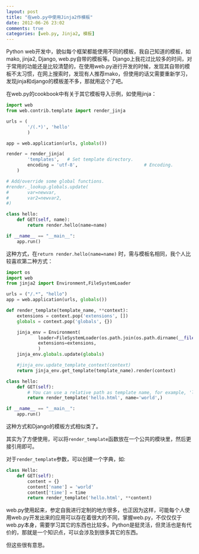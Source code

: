 ```yaml
---
layout: post
title: "在web.py中使用Jinja2作模板"
date: 2012-06-26 23:02
comments: true
categories: [web.py, Jinja2, 模板]
---
```

Python web开发中，貌似每个框架都能使用不同的模板，我自己知道的模板，如mako, jinja2, Django, web.py自带的模板等。Django上我花过比较多的时间，对于常用的功能还是比较清楚的，在使用web.py进行开发的时候，发现其自带的模板不太习惯，在网上搜索时，发现有人推荐mako，但使用的话又需要重新学习，发现jinja和django的模板差不多，那就用这个了吧。

在web.py的cookbook中有关于其它模板导入示例，如使用jinja：

```python
import web
from web.contrib.template import render_jinja

urls = (
        '/(.*)', 'hello'
        )

app = web.application(urls, globals())

render = render_jinja(
        'templates',   # Set template directory.
        encoding = 'utf-8',                         # Encoding.
    )

# Add/override some global functions.
#render._lookup.globals.update(
#       var=newvar,
#       var2=newvar2,
#)

class hello:
    def GET(self, name):
        return render.hello(name=name)

if __name__ == "__main__":
    app.run()
```

这种方式，在``return render.hello(name=name)`` 时，需与模板名相同，我个人比较喜欢第二种方式：

```python
import os
import web
from jinja2 import Environment,FileSystemLoader

urls = ("/.*", "hello")
app = web.application(urls, globals())

def render_template(template_name, **context):
    extensions = context.pop('extensions', [])
    globals = context.pop('globals', {})

    jinja_env = Environment(
            loader=FileSystemLoader(os.path.join(os.path.dirname(__file__), 'templates')),
            extensions=extensions,
            )
    jinja_env.globals.update(globals)

    #jinja_env.update_template_context(context)
    return jinja_env.get_template(template_name).render(context)

class hello:
    def GET(self):
        # You can use a relative path as template name, for example, 'ldap/hello.html'.
        return render_template('hello.html', name='world',)

if __name__ == "__main__":
    app.run()
```

这种方式和Django的模板方式相似类了。

其实为了方便使用，可以将``render_template``函数放在一个公共的模块里，然后更接引用即可。

对于``render_template``参数，可以创建一个字典，如:

```python
class Hello:
    def GET(self):
        content = {}
        content['name'] = 'world'
        content['time'] = time
        return render_template('hello.html', **content)
```

web.py使用起来，参定自我进行定制的地方很多，也正因为这样，可能每个人使用web.py开发出来的应用可以存在着很大的不同，掌握web.py，不仅仅仅于web.py本身，需要学习其它的东西也比较多。Python是挺灵活，但灵活也是有代价的，那就是一个知识点，可以会涉及到很多其它的东西。

但这些很有意思。